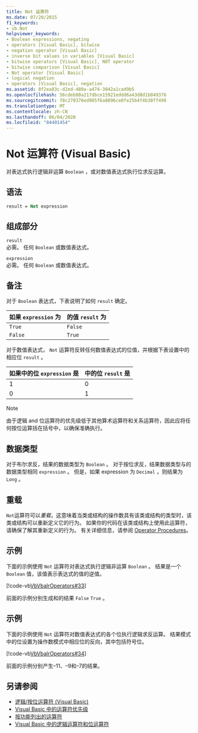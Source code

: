 ```yaml
---
title: Not 运算符
ms.date: 07/20/2015
f1_keywords:
- vb.Not
helpviewer_keywords:
- Boolean expressions, negating
- operators [Visual Basic], bitwise
- negation operator [Visual Basic]
- inverse bit values in variables [Visual Basic]
- bitwise operators [Visual Basic], NOT operator
- bitwise comparison [Visual Basic]
- Not operator [Visual Basic]
- logical negation
- operators [Visual Basic], negation
ms.assetid: 8f2ea83c-d2ed-480a-a474-3042a1cad9b5
ms.openlocfilehash: 56cdeb80a217dbce15921eddd6a43d8d1b049376
ms.sourcegitcommit: f8c270376ed905f6a8896ce0fe25b4f4b38ff498
ms.translationtype: MT
ms.contentlocale: zh-CN
ms.lasthandoff: 06/04/2020
ms.locfileid: "84401454"
---
```

# <a name="not-operator-visual-basic"></a>Not 运算符 (Visual Basic)
对表达式执行逻辑非运算 `Boolean` ，或对数值表达式执行位求反运算。  
  
## <a name="syntax"></a>语法  
  
```vb  
result = Not expression  
```  
  
## <a name="parts"></a>组成部分  
 `result`  
 必需。 任何 `Boolean` 或数值表达式。  
  
 `expression`  
 必需。 任何 `Boolean` 或数值表达式。  
  
## <a name="remarks"></a>备注  
 对于 `Boolean` 表达式，下表说明了如何 `result` 确定。  
  
|如果 `expression` 为 |的值 `result` 为|  
|------------------------|------------------------------|  
|`True`|`False`|  
|`False`|`True`|  
  
 对于数值表达式， `Not` 运算符反转任何数值表达式的位值，并根据下表设置中的相应位 `result` 。  
  
|如果中的位 `expression` 是|中的位 `result` 是|  
|-------------------------------|----------------------------|  
|1|0|  
|0|1|  
  
> [!NOTE]
> 由于逻辑 and 位运算符的优先级低于其他算术运算符和关系运算符，因此应将任何按位运算括在括号中，以确保准确执行。  
  
## <a name="data-types"></a>数据类型  
 对于布尔求反，结果的数据类型为 `Boolean` 。 对于按位求反，结果数据类型与的数据类型相同 `expression` 。 但是，如果 expression 为 `Decimal` ，则结果为 `Long` 。  
  
## <a name="overloading"></a>重载  
 `Not`运算符可以*重载*，这意味着当类或结构的操作数具有该类或结构的类型时，该类或结构可以重新定义它的行为。 如果你的代码在该类或结构上使用此运算符，请确保了解其重新定义的行为。 有关详细信息，请参阅 [Operator Procedures](../../programming-guide/language-features/procedures/operator-procedures.md)。  
  
## <a name="example"></a>示例  
 下面的示例使用 `Not` 运算符对表达式执行逻辑非运算 `Boolean` 。 结果是一个 `Boolean` 值，该值表示表达式的值的逆值。  
  
 [!code-vb[VbVbalrOperators#33](~/samples/snippets/visualbasic/VS_Snippets_VBCSharp/VbVbalrOperators/VB/Class1.vb#33)]  
  
 前面的示例分别生成和的结果 `False` `True` 。  
  
## <a name="example"></a>示例  
 下面的示例使用 `Not` 运算符对数值表达式的各个位执行逻辑求反运算。 结果模式中的位设置为操作数模式中相应位的反向，其中包括符号位。  
  
 [!code-vb[VbVbalrOperators#34](~/samples/snippets/visualbasic/VS_Snippets_VBCSharp/VbVbalrOperators/VB/Class1.vb#34)]  
  
 前面的示例分别产生–11、–9和–7的结果。  
  
## <a name="see-also"></a>另请参阅

- [逻辑/按位运算符 (Visual Basic)](logical-bitwise-operators.md)
- [Visual Basic 中的运算符优先级](operator-precedence.md)
- [按功能列出的运算符](operators-listed-by-functionality.md)
- [Visual Basic 中的逻辑运算符和位运算符](../../programming-guide/language-features/operators-and-expressions/logical-and-bitwise-operators.md)
